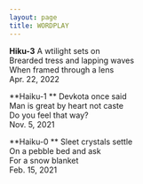 ```yaml
---
layout: page
title: WORDPLAY
---
```

**Hiku-3**
A wtilight sets on <br>
Brearded tress and lapping waves <br>
When framed through a lens <br>
Apr. 22, 2022

**Haiku-1 **
Devkota once said <br>
Man is great by heart not caste <br>
Do you feel that way? <br>
Nov. 5, 2021

**Haiku-0 **
Sleet crystals settle <br>
On a pebble bed and ask <br>
For a snow blanket <br>
Feb. 15, 2021
